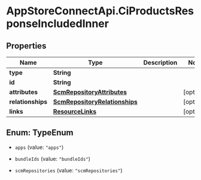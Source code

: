 # AppStoreConnectApi.CiProductsResponseIncludedInner

## Properties

Name | Type | Description | Notes
------------ | ------------- | ------------- | -------------
**type** | **String** |  | 
**id** | **String** |  | 
**attributes** | [**ScmRepositoryAttributes**](ScmRepositoryAttributes.md) |  | [optional] 
**relationships** | [**ScmRepositoryRelationships**](ScmRepositoryRelationships.md) |  | [optional] 
**links** | [**ResourceLinks**](ResourceLinks.md) |  | [optional] 



## Enum: TypeEnum


* `apps` (value: `"apps"`)

* `bundleIds` (value: `"bundleIds"`)

* `scmRepositories` (value: `"scmRepositories"`)




